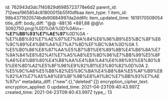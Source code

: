 id: 762943d3dc7f40829d6985723778e6d2
parent_id: 712eea1965854c81800015b55f0dfbaa
item_type: 1
item_id: 98b4371920574bdb90884997da2dd6fc
item_updated_time: 1619170509054
title_diff: 
body_diff: "@@ -881,16 +881,88 @@\\n 3092750.png)%0D%0A%0D%0A\\n+- **%E7%BB%93%E7%AE%97**%0D%0A  - %E7%BB%93%E7%AE%97%E7%9A%84%E6%96%B9%E5%BC%8F%E6%9C%89%E4%B8%A4%E7%A7%8D%EF%BC%9A%0D%0A    1. %E5%B0%86%E8%87%AA%E5%B7%B1%E6%89%8B%E4%B8%8A%E7%9A%84%E8%82%A1%E7%A5%A8%E5%8D%96%E7%BB%99%E5%8F%A6%E4%B8%80%E4%B8%AA%E4%BA%A4%E6%98%93%E8%80%85%E6%8D%A2%E5%8F%96%E9%92%B1%E3%80%82%0D%0A    2. %E5%9C%A8%E5%B8%82%E5%9C%BA%E4%B8%8A%E5%AF%B9%E8%82%A1%E7%A5%A8%E8%BF%9B%E8%A1%8C%E7%BB%93%E7%AE%97\\n"
metadata_diff: {"new":{},"deleted":[]}
encryption_cipher_text: 
encryption_applied: 0
updated_time: 2021-04-23T09:40:43.997Z
created_time: 2021-04-23T09:40:43.997Z
type_: 13